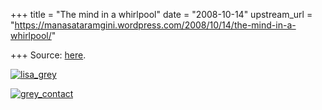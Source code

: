 +++
title = "The mind in a whirlpool"
date = "2008-10-14"
upstream_url = "https://manasataramgini.wordpress.com/2008/10/14/the-mind-in-a-whirlpool/"

+++
Source: [here](https://manasataramgini.wordpress.com/2008/10/14/the-mind-in-a-whirlpool/).

[![lisa_grey](https://i2.wp.com/farm4.static.flickr.com/3250/2940186485_6c0d538f0b.jpg)](http://www.flickr.com/photos/24766652@N05/2940186485/ "lisa_grey by somasushma, on Flickr")

[![grey_contact](https://i0.wp.com/farm4.static.flickr.com/3195/2940185667_965e76c2b6.jpg)](http://www.flickr.com/photos/24766652@N05/2940185667/ "grey_contact by somasushma, on Flickr")
